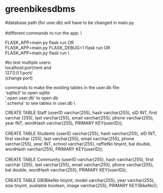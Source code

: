 # greenbikesdbms

#database path (for user.db) will have to be changed in main.py\
\
#different commands to run the app: \

FLASK_APP=main.py flask run OR \
FLASK_APP=main.py FLASK_DEBUG=1 flask run OR \
FLASK_APP=main.py flask run \

#to test multiple users: \
localhost:port/rent and \
127.0.0.1:port/  \
(change port)

commands to make the existing tables in the user.db file: \
'sqlite3' to open sqlite  \
'.open user.db' to open db \
'.schema' to see tables in user.db \

CREATE TABLE Staff (userID varchar(255), hash varchar(255), sID INT, first varchar (255), last varchar(255), email varchar(255), phone varchar(255), year INT, wordHash varchar(255), PRIMARY KEY(userID)); \
\
CREATE TABLE Students (userID varchar(255), hash varchar(255), sID INT, first varchar (255), last varchar(255), email varchar(255), phone varchar(255), year INT, school varchar(255), raffleNo tinyint, bal double, wordHash varchar(255), PRIMARY KEY(userID));\
\
CREATE TABLE Community (userID varchar(255), hash varchar(255), first varchar (255), last varchar(255), email varchar(255), phone varchar(255), bal double, wordHash varchar(255), PRIMARY KEY(userID)); \
 \
 CREATE TABLE GB(BikeNo tinyint, model varchar(255), year varchar(255), size tinyint, available boolean, image varchar(255), PRIMARY KEY(BikeNo));
